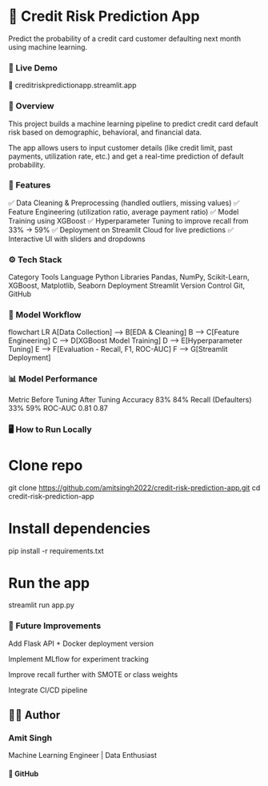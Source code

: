 # 🏦 Credit Risk Prediction App

Predict the probability of a credit card customer defaulting next month using machine learning.

###  🚀 Live Demo

🔗 creditriskpredictionapp.streamlit.app

### 📘 Overview

This project builds a machine learning pipeline to predict credit card default risk based on demographic, behavioral, and financial data.

The app allows users to input customer details (like credit limit, past payments, utilization rate, etc.) and get a real-time prediction of default probability.

### 🧠 Features

✅ Data Cleaning & Preprocessing (handled outliers, missing values)
✅ Feature Engineering (utilization ratio, average payment ratio)
✅ Model Training using XGBoost
✅ Hyperparameter Tuning to improve recall from 33% → 59%
✅ Deployment on Streamlit Cloud for live predictions
✅ Interactive UI with sliders and dropdowns

### ⚙️ Tech Stack
Category	Tools
Language	Python
Libraries	Pandas, NumPy, Scikit-Learn, XGBoost, Matplotlib, Seaborn
Deployment	Streamlit
Version Control	Git, GitHub

### 🧩 Model Workflow
flowchart LR
A[Data Collection] --> B[EDA & Cleaning]
B --> C[Feature Engineering]
C --> D[XGBoost Model Training]
D --> E[Hyperparameter Tuning]
E --> F[Evaluation - Recall, F1, ROC-AUC]
F --> G[Streamlit Deployment]

### 📊 Model Performance
Metric	Before Tuning	After Tuning
Accuracy	83%	84%
Recall (Defaulters)	33%	59%
ROC-AUC	0.81	0.87

### 🖥 How to Run Locally
# Clone repo
git clone https://github.com/amitsingh2022/credit-risk-prediction-app.git
cd credit-risk-prediction-app

# Install dependencies
pip install -r requirements.txt

# Run the app
streamlit run app.py

### 🌟 Future Improvements

Add Flask API + Docker deployment version

Implement MLflow for experiment tracking

Improve recall further with SMOTE or class weights

Integrate CI/CD pipeline

## 👨‍💻 Author

### Amit Singh
Machine Learning Engineer | Data Enthusiast
#### 🔗 GitHub
